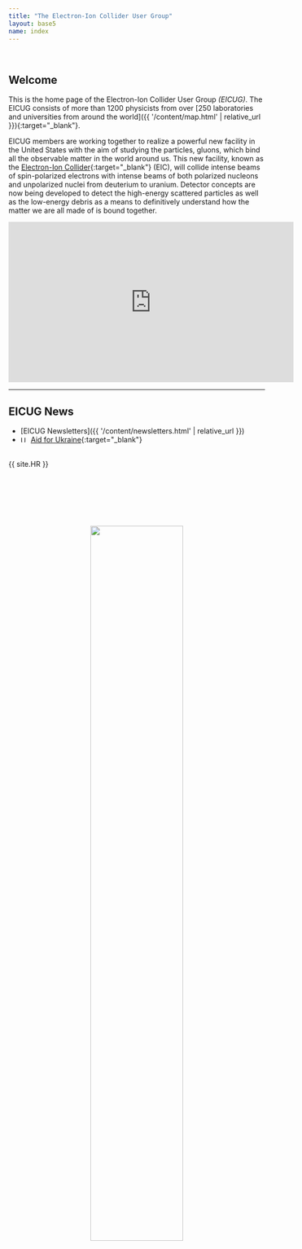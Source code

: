 ```yaml
---
title: "The Electron-Ion Collider User Group"
layout: base5
name: index
---
```


<br/>

## Welcome

This is the home page of the Electron-Ion Collider User Group *(EICUG)*.
The EICUG consists of more than 1200 physicists from over
[250 laboratories and universities from around the world]({{ '/content/map.html' | relative_url }}){:target="_blank"}.

EICUG members are working together to realize a powerful new facility in the
United States with the aim of studying the particles, gluons, which
bind all the observable matter in the world around us. This new facility, known as the
[Electron-Ion Collider](https://www.bnl.gov/eic/){:target="_blank"} (EIC),
will collide intense beams of spin-polarized electrons with intense
beams of both polarized nucleons and unpolarized nuclei
from deuterium to uranium. Detector concepts are now being
developed to detect the high-energy scattered particles as well
as the low-energy debris as a means to definitively understand
how the matter we are all made of is bound together.
<br/>


<div align="center">
<iframe width="560" height="315" src="https://www.youtube.com/embed/G-9I0buDi4s" title="YouTube video player" frameborder="0" allow="accelerometer; autoplay; clipboard-write; encrypted-media; gyroscope; picture-in-picture" allowfullscreen></iframe>
</div>

---

## EICUG News

* [EICUG Newsletters]({{ '/content/newsletters.html' | relative_url }})
* <img
  src="https://flagcdn.com/16x12/ua.png"
  srcset="https://flagcdn.com/32x24/ua.png 2x,
    https://flagcdn.com/48x36/ua.png 3x"
  width="16"
  height="12"
  alt="Ukraine">&nbsp;[Aid for Ukraine](https://docs.google.com/document/d/1VXZ0C0_xEEdu7e0TJxGboKTi4ATQpUTpaVc7iMgpJ84/edit){:target="_blank"}

<br/>
{{ site.HR }}

<br/><br/><br/><br/><br/>
<div align="center">
<img src="{{ '/assets/images/site/ion-collision-xparent.png' | relative_url }}" id="grad1" width="60%">
</div>

<br/>




<!-- EIC User Group Meeting in Warsaw will be moved from Warsaw to a different location. Warsaw Meeting will be in 2023. -->

<!-- br/>
<div align="center">
<img src="{{ '/assets/images/site/eic-yr-1.png' | relative_url }}" id="grad1" width="60%">
</div -->

<!-- div align="center"><img src="{{ '/assets/images/site/49899164917_eed03df6ee_w.jpg' | relative_url }}"> </div -->
